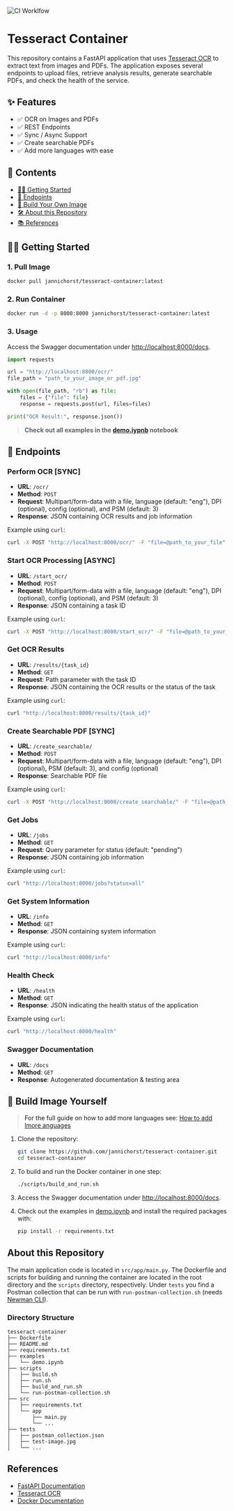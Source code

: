 ![CI Worklfow](https://github.com/jannichorst/tesseract-container/actions/workflows/ci.yml/badge.svg)

# Tesseract Container

This repository contains a FastAPI application that uses [Tesseract OCR](https://github.com/tesseract-ocr/tesseract) to extract text from images and PDFs. The application exposes several endpoints to upload files, retrieve analysis results, generate searchable PDFs, and check the health of the service.

## ✨ Features
- ✅ OCR on Images and PDFs
- ✅ REST Endpoints
- ✅ Sync / Async Support
- ✅ Create searchable PDFs
- ✅ Add more languages with ease

## 📖 Contents
- [👩‍💻 Getting Started](#getting-started)
- [🔗 Endpoints](#endpoints)
- [🐳 Build Your Own Image](#build-image)
- [🛠️ About this Repository](#about)
- [📚 References](#references)

 <a name="getting-started"/> 

## 👩‍💻 Getting Started

### 1. Pull Image
```sh
docker pull jannichorst/tesseract-container:latest
```

### 2. Run Container
```sh
docker run -d -p 8000:8000 jannichorst/tesseract-container:latest
```

### 3. Usage
Access the Swagger documentation under [http://localhost:8000/docs](http://localhost:8000/docs).

```python
import requests

url = "http://localhost:8000/ocr/"
file_path = "path_to_your_image_or_pdf.jpg"

with open(file_path, "rb") as file:
    files = {"file": file}
    response = requests.post(url, files=files)

print("OCR Result:", response.json())
```

> **Check out all examples in the [demo.iypnb](examples/demo.ipynb) notebook**

 <a name="endpoints"/> 

## 🔗 Endpoints

### Perform OCR [SYNC]

- **URL**: `/ocr/`
- **Method**: `POST`
- **Request**: Multipart/form-data with a file, language (default: "eng"), DPI (optional), config (optional), and PSM (default: 3)
- **Response**: JSON containing OCR results and job information

Example using `curl`:

```sh
curl -X POST "http://localhost:8000/ocr/" -F "file=@path_to_your_file"
```

### Start OCR Processing [ASYNC]

- **URL**: `/start_ocr/`
- **Method**: `POST`
- **Request**: Multipart/form-data with a file, language (default: "eng"), DPI (optional), config (optional), and PSM (default: 3)
- **Response**: JSON containing a task ID

Example using `curl`:

```sh
curl -X POST "http://localhost:8000/start_ocr/" -F "file=@path_to_your_file"
```

### Get OCR Results

- **URL**: `/results/{task_id}`
- **Method**: `GET`
- **Request**: Path parameter with the task ID
- **Response**: JSON containing the OCR results or the status of the task

Example using `curl`:

```sh
curl "http://localhost:8000/results/{task_id}"
```

### Create Searchable PDF [SYNC]

- **URL**: `/create_searchable/`
- **Method**: `POST`
- **Request**: Multipart/form-data with a file, language (default: "eng"), DPI (optional), PSM (default: 3), and config (optional)
- **Response**: Searchable PDF file

Example using `curl`:

```sh
curl -X POST "http://localhost:8000/create_searchable/" -F "file=@path_to_your_file" --output output_ocr.pdf
```

### Get Jobs

- **URL**: `/jobs`
- **Method**: `GET`
- **Request**: Query parameter for status (default: "pending")
- **Response**: JSON containing job information

Example using `curl`:

```sh
curl "http://localhost:8000/jobs?status=all"
```

### Get System Information

- **URL**: `/info`
- **Method**: `GET`
- **Response**: JSON containing system information

Example using `curl`:

```sh
curl "http://localhost:8000/info"
```

### Health Check

- **URL**: `/health`
- **Method**: `GET`
- **Response**: JSON indicating the health status of the application

Example using `curl`:

```sh
curl "http://localhost:8000/health"
```

### Swagger Documentation

- **URL**: `/docs`
- **Method**: `GET`
- **Response**: Autogenerated documentation & testing area

 <a name="build-image"/> 

## 🐳 Build Image Yourself
> For the full guide on how to add more languages see: [How to add lmore anguages](docs/add_languages.md)

1. Clone the repository:

    ```sh
    git clone https://github.com/jannichorst/tesseract-container.git
    cd tesseract-container
    ```

2. To build and run the Docker container in one step:

    ```sh
    ./scripts/build_and_run.sh
    ```

3. Access the Swagger documentation under [http://localhost:8000/docs](http://localhost:8000/docs).

4. Check out the examples in [demo.ipynb](demo.ipynb) and install the required packages with:

    ```sh
    pip install -r requirements.txt
    ```

 <a name="about"/> 

## About this Repository

The main application code is located in `src/app/main.py`. The Dockerfile and scripts for building and running the container are located in the root directory and the `scripts` directory, respectively. Under `tests` you find a Postman collection that can be run with `run-postman-collection.sh` (needs [Newman CLI](https://github.com/postmanlabs/newman)). 

### Directory Structure

```
tesseract-container
├── Dockerfile
├── README.md
├── requirements.txt
├── examples
│   └── demo.ipynb
├── scripts
│   ├── build.sh
│   ├── run.sh
│   ├── build_and_run.sh
│   └── run-postman-collection.sh
├── src
│   ├── requirements.txt
│   └── app
│       ├── main.py
│       └── ...
├── tests
│   ├── postman_collection.json
│   ├── test-image.jpg
│   └── ...
```
 <a name="references"/> 

## References

- [FastAPI Documentation](https://fastapi.tiangolo.com/)
- [Tesseract OCR](https://github.com/tesseract-ocr/tesseract)
- [Docker Documentation](https://docs.docker.com/)